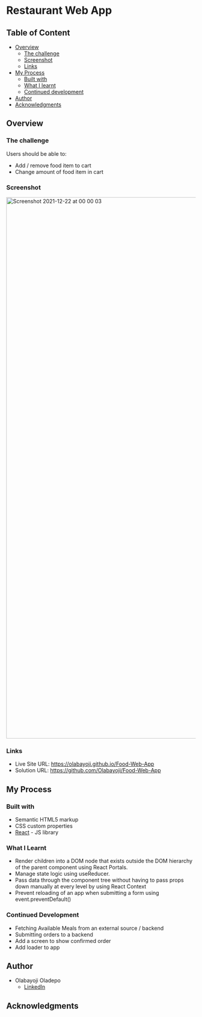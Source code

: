 # Restaurant Web App

## Table of Content
- [Overview](#overview)
  - [The challenge](#the-challenge)
  - [Screenshot](#screenshot)
  - [Links](#links)
- [My Process](#my-process)
  - [Built with](#built-with)
  - [What I learnt](#what-i-learnt)
  - [Continued development](#continued-development)
- [Author](#author)
- [Acknowledgments](#acknowledgments)

## Overview
### The challenge
Users should be able to:

- Add / remove food item to cart
- Change amount of food item in cart 

### Screenshot
<img width="1440" alt="Screenshot 2021-12-22 at 00 00 03" src="https://user-images.githubusercontent.com/63824455/147008833-76e55b3d-7df0-4d61-86c9-8064c8b9d3bb.png">



### Links
- Live Site URL: https://olabayoji.github.io/Food-Web-App
- Solution URL: https://github.com/Olabayoji/Food-Web-App


## My Process
### Built with
- Semantic HTML5 markup
- CSS custom properties
- [React](https://reactjs.org/) - JS library

### What I Learnt
- Render children into a DOM node that exists outside the DOM hierarchy of the parent component using React Portals.
- Manage state logic using useReducer. 
- Pass data through the component tree without having to pass props down manually at every level by using React Context
- Prevent reloading of an app when submitting a form using event.preventDefault()


### Continued Development 
- Fetching Available Meals from an external source / backend
- Submitting orders to a backend
- Add a screen to show confirmed order
- Add loader to app


## Author
- Olabayoji Oladepo
  - [LinkedIn](https://www.linkedin.com/in/olabayojioladepo/)   

## Acknowledgments
 
